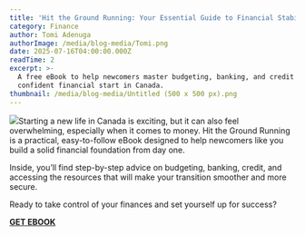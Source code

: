 ```yaml
---
title: 'Hit the Ground Running: Your Essential Guide to Financial Stability in Canada'
category: Finance
author: Tomi Adenuga
authorImage: /media/blog-media/Tomi.png
date: 2025-07-16T04:00:00.000Z
readTime: 2
excerpt: >-
  A free eBook to help newcomers master budgeting, banking, and credit for a
  confident financial start in Canada.
thumbnail: /media/blog-media/Untitled (500 x 500 px).png
---
```


![](</media/blog-media/Untitled (500 x 500 px).png>)Starting a new life in Canada is exciting, but it can also feel overwhelming, especially when it comes to money. Hit the Ground Running is a practical, easy-to-follow eBook designed to help newcomers like you build a solid financial foundation from day one.

Inside, you’ll find step-by-step advice on budgeting, banking, credit, and accessing the resources that will make your transition smoother and more secure.

Ready to take control of your finances and set yourself up for success? 

**[GET EBOOK](https://5njm0j.share-na3.hsforms.com/2Q_NdzV0FSs6nEwWGYIdkgA)**

